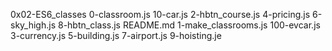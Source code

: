 0x02-ES6_classes
0-classroom.js        10-car.js     2-hbtn_course.js  4-pricing.js   6-sky_high.js  8-hbtn_class.js  README.md
1-make_classrooms.js  100-evcar.js  3-currency.js     5-building.js  7-airport.js   9-hoisting.je

